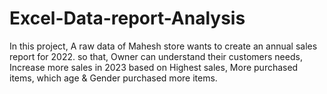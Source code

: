 # Excel-Data-report-Analysis
In this project, A raw data of Mahesh store wants to create an annual sales report for 2022. so that, Owner can understand their customers needs, Increase more sales in 2023 based on Highest sales, More purchased items, which age & Gender purchased more items.

